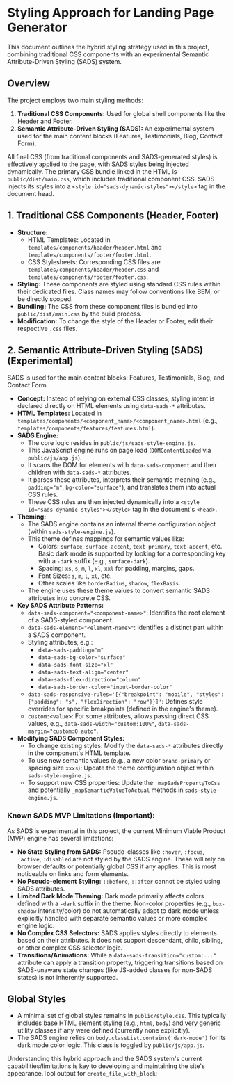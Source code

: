 # Styling Approach for Landing Page Generator

This document outlines the hybrid styling strategy used in this project, combining traditional CSS components with an experimental Semantic Attribute-Driven Styling (SADS) system.

## Overview

The project employs two main styling methods:

1.  **Traditional CSS Components:** Used for global shell components like the Header and Footer.
2.  **Semantic Attribute-Driven Styling (SADS):** An experimental system used for the main content blocks (Features, Testimonials, Blog, Contact Form).

All final CSS (from traditional components and SADS-generated styles) is effectively applied to the page, with SADS styles being injected dynamically. The primary CSS bundle linked in the HTML is `public/dist/main.css`, which includes traditional component CSS. SADS injects its styles into a `<style id="sads-dynamic-styles"></style>` tag in the document head.

## 1. Traditional CSS Components (Header, Footer)

*   **Structure:**
    *   HTML Templates: Located in `templates/components/header/header.html` and `templates/components/footer/footer.html`.
    *   CSS Stylesheets: Corresponding CSS files are `templates/components/header/header.css` and `templates/components/footer/footer.css`.
*   **Styling:** These components are styled using standard CSS rules within their dedicated files. Class names may follow conventions like BEM, or be directly scoped.
*   **Bundling:** The CSS from these component files is bundled into `public/dist/main.css` by the build process.
*   **Modification:** To change the style of the Header or Footer, edit their respective `.css` files.

## 2. Semantic Attribute-Driven Styling (SADS) (Experimental)

SADS is used for the main content blocks: Features, Testimonials, Blog, and Contact Form.

*   **Concept:** Instead of relying on external CSS classes, styling intent is declared directly on HTML elements using `data-sads-*` attributes.
*   **HTML Templates:** Located in `templates/components/<component_name>/<component_name>.html` (e.g., `templates/components/features/features.html`).
*   **SADS Engine:**
    *   The core logic resides in `public/js/sads-style-engine.js`.
    *   This JavaScript engine runs on page load (`DOMContentLoaded` via `public/js/app.js`).
    *   It scans the DOM for elements with `data-sads-component` and their children with `data-sads-*` attributes.
    *   It parses these attributes, interprets their semantic meaning (e.g., `padding="m"`, `bg-color="surface"`), and translates them into actual CSS rules.
    *   These CSS rules are then injected dynamically into a `<style id="sads-dynamic-styles"></style>` tag in the document's `<head>`.
*   **Theming:**
    *   The SADS engine contains an internal theme configuration object (within `sads-style-engine.js`).
    *   This theme defines mappings for semantic values like:
        *   Colors: `surface`, `surface-accent`, `text-primary`, `text-accent`, etc. Basic dark mode is supported by looking for a corresponding key with a `-dark` suffix (e.g., `surface-dark`).
        *   Spacing: `xs`, `s`, `m`, `l`, `xl`, `xxl` for padding, margins, gaps.
        *   Font Sizes: `s`, `m`, `l`, `xl`, etc.
        *   Other scales like `borderRadius`, `shadow`, `flexBasis`.
    *   The engine uses these theme values to convert semantic SADS attributes into concrete CSS.
*   **Key SADS Attribute Patterns:**
    *   `data-sads-component="<component-name>"`: Identifies the root element of a SADS-styled component.
    *   `data-sads-element="<element-name>"`: Identifies a distinct part within a SADS component.
    *   Styling attributes, e.g.:
        *   `data-sads-padding="m"`
        *   `data-sads-bg-color="surface"`
        *   `data-sads-font-size="xl"`
        *   `data-sads-text-align="center"`
        *   `data-sads-flex-direction="column"`
        *   `data-sads-border-color="input-border-color"`
    *   `data-sads-responsive-rules='[{"breakpoint": "mobile", "styles": {"padding": "s", "flexDirection": "row"}}]'`: Defines style overrides for specific breakpoints (defined in the engine's theme).
    *   `custom:<value>`: For some attributes, allows passing direct CSS values, e.g., `data-sads-width="custom:100%"`, `data-sads-margin="custom:0 auto"`.
*   **Modifying SADS Component Styles:**
    *   To change existing styles: Modify the `data-sads-*` attributes directly in the component's HTML template.
    *   To use new semantic values (e.g., a new color `brand-primary` or spacing size `xxxs`): Update the theme configuration object within `sads-style-engine.js`.
    *   To support new CSS properties: Update the `_mapSadsPropertyToCss` and potentially `_mapSemanticValueToActual` methods in `sads-style-engine.js`.

### Known SADS MVP Limitations (Important):

As SADS is experimental in this project, the current Minimum Viable Product (MVP) engine has several limitations:

*   **No State Styling from SADS:** Pseudo-classes like `:hover`, `:focus`, `:active`, `:disabled` are not styled by the SADS engine. These will rely on browser defaults or potentially global CSS if any applies. This is most noticeable on links and form elements.
*   **No Pseudo-element Styling:** `::before`, `::after` cannot be styled using SADS attributes.
*   **Limited Dark Mode Theming:** Dark mode primarily affects colors defined with a `-dark` suffix in the theme. Non-color properties (e.g., `box-shadow` intensity/color) do not automatically adapt to dark mode unless explicitly handled with separate semantic values or more complex engine logic.
*   **No Complex CSS Selectors:** SADS applies styles directly to elements based on their attributes. It does not support descendant, child, sibling, or other complex CSS selector logic.
*   **Transitions/Animations:** While a `data-sads-transition="custom:..."` attribute can apply a transition property, triggering transitions based on SADS-unaware state changes (like JS-added classes for non-SADS states) is not inherently supported.

## Global Styles

*   A minimal set of global styles remains in `public/style.css`. This typically includes base HTML element styling (e.g., `html`, `body`) and very generic utility classes if any were defined (currently none explicitly).
*   The SADS engine relies on `body.classList.contains('dark-mode')` for its dark mode color logic. This class is toggled by `public/js/app.js`.

Understanding this hybrid approach and the SADS system's current capabilities/limitations is key to developing and maintaining the site's appearance.Tool output for `create_file_with_block`:
